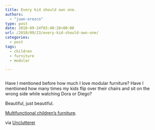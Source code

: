 ```yaml
---
title: Every kid should own one.
authors: 
  - "juan-orozco"
type: post
date: 2010-09-24T03:40:28+00:00
url: /2010/09/23/every-kid-should-own-one/
categories:
  - post
tags:
  - children
  - furniture
  - modular

---
```

<p style="text-align:center;">
  <a href="http://feedproxy.google.com/~r/unclutterer/~3/cxNQk0cuM9o/"><img src='http://juanthedesigner.files.wordpress.com/2010/09/100922-chair.jpg?w=580' alt='' data-recalc-dims="1" /></a>
</p>

Have I mentioned before how much I love modular furniture? Have I mentioned how many times my kids flip over their chairs and sit on the wrong side while watching Dora or Diego?

Beautiful, just beautiful.

[Multifunctional children’s furniture][1].

via [Unclutterer][2]

 [1]: http://www.amazon.com/exec/obidos/ASIN/B001K6FWXS/unclutterer-20/
 [2]: http://unclutterer.com